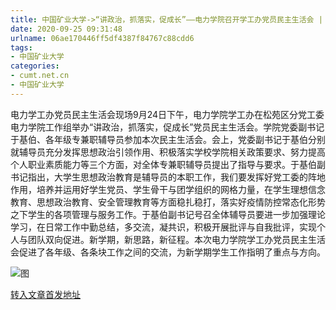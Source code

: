 ```yaml
---
title: 中国矿业大学->“讲政治，抓落实，促成长”——电力学院召开学工办党员民主生活会 | cumt.net.cn
date: 2020-09-25 09:31:48
urlname: 06ae170446ff5df4387f84767c88cdd6
tags: 
- 中国矿业大学
categories:
- cumt.net.cn
- 中国矿业大学
---
```

电力学工办党员民主生活会现场9月24日下午，电力学院学工办在松苑区分党工委电力学院工作组举办“讲政治，抓落实，促成长”党员民主生活会。学院党委副书记于基伯、各年级专兼职辅导员参加本次民主生活会。会上，党委副书记于基伯分别就辅导员充分发挥思想政治引领作用、积极落实学校学院相关政策要求、努力提高个人职业素质能力等三个方面，对全体专兼职辅导员提出了指导与要求。于基伯副书记指出，大学生思想政治教育是辅导员的本职工作，我们要发挥好党工委的阵地作用，培养并运用好学生党员、学生骨干与团学组织的网格力量，在学生理想信念教育、思想政治教育、安全管理教育等方面稳扎稳打，落实好疫情防控常态化形势之下学生的各项管理与服务工作。于基伯副书记号召全体辅导员要进一步加强理论学习，在日常工作中勤总结，多交流，凝共识，积极开展批评与自我批评，实现个人与团队双向促进。新学期，新思路，新征程。本次电力学院学工办党员民主生活会促进了各年级、各条块工作之间的交流，为新学期学生工作指明了重点与方向。

![图](http://xwzx.cumt.edu.cn/_upload/article/images/71/59/271e51bf4fdc97dd318b8506c26f/55e4eb17-b0fb-40d1-aa87-92e8a2ecab1a.png)

[转入文章首发地址](http://xwzx.cumt.edu.cn/c9/68/c523a575848/page.htm)